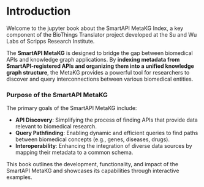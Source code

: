 # Introduction

Welcome to the jupyter book about the SmartAPI MetaKG Index, a key component of the BioThings Translator project developed at the Su and Wu Labs of Scripps Research Institute.

The **SmartAPI MetaKG** is designed to bridge the gap between biomedical APIs and knowledge graph applications. By **indexing metadata from SmartAPI-registered APIs and organizing them into a unified knowledge graph structure**, the MetaKG provides a powerful tool for researchers to discover and query interconnections between various biomedical entities.

### Purpose of the SmartAPI MetaKG

The primary goals of the SmartAPI MetaKG include:
- **API Discovery**: Simplifying the process of finding APIs that provide data relevant to biomedical research.
- **Query Pathfinding**: Enabling dynamic and efficient queries to find paths between biomedical concepts (e.g., genes, diseases, drugs).
- **Interoperability**: Enhancing the integration of diverse data sources by mapping their metadata to a common schema.

This book outlines the development, functionality, and impact of the SmartAPI MetaKG and showcases its capabilities through interactive examples.